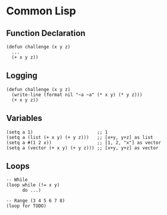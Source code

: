 # Common Lisp

## Function Declaration
``` common-lisp
(defun challenge (x y z)
  ...
  (+ x y z))
```

## Logging
``` common-lisp
(defun challenge (x y z)
  (write-line (format nil "~a ~a" (* x y) (* y z)))
  (+ x y z))
```

## Variables
``` common-lisp
(setq a 1)                        ;; 1
(setq a (list (+ x y) (+ y z)))   ;; [x+y, y+z] as list
(setq a #(1 2 x))                 ;; [1, 2, "x"] as vector
(setq a (vector (+ x y) (+ y z))) ;; [x+y, y+z] as vector
```

## Loops
``` common-lisp
-- While
(loop while (!= x y)
      do ...)

-- Range (3 4 5 6 7 8)
(loop for TODO)
```
